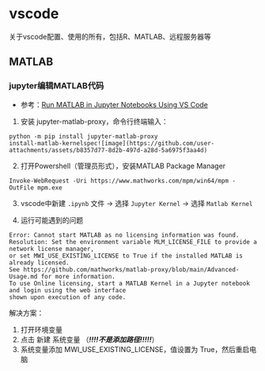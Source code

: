 # vscode
关于vscode配置、使用的所有，包括R、MATLAB、远程服务器等


## MATLAB

### jupyter编辑MATLAB代码
- 参考：[Run MATLAB in Jupyter Notebooks Using VS Code](https://github.com/user-attachments/assets/97ad3214-0db6-4261-9524-688e2769e38e)
1. 安装 jupyter-matlab-proxy，命令行终端输入：
```
python -m pip install jupyter-matlab-proxy
install-matlab-kernelspec![image](https://github.com/user-attachments/assets/b8357d77-8d2b-497d-a28d-5a6975f3aa4d)
```

2. 打开Powershell（管理员形式），安装MATLAB Package Manager
```
Invoke-WebRequest -Uri https://www.mathworks.com/mpm/win64/mpm -OutFile mpm.exe
```

3. vscode中新建 `.ipynb` 文件 -> 选择 `Jupyter Kernel` -> 选择 `Matlab Kernel`

4. 运行可能遇到的问题

```
Error: Cannot start MATLAB as no licensing information was found. 
Resolution: Set the environment variable MLM_LICENSE_FILE to provide a network license manager, 
or set MWI_USE_EXISTING_LICENSE to True if the installed MATLAB is already licensed. 
See https://github.com/mathworks/matlab-proxy/blob/main/Advanced-Usage.md for more information.
To use Online licensing, start a MATLAB Kernel in a Jupyter notebook and login using the web interface 
shown upon execution of any code.
```
解决方案：

1. 打开环境变量
2. 点击 新建 系统变量 （*****!!!!不是添加路径!!!!!*****）
3. 系统变量添加 MWI_USE_EXISTING_LICENSE，值设置为 True，然后重启电脑

